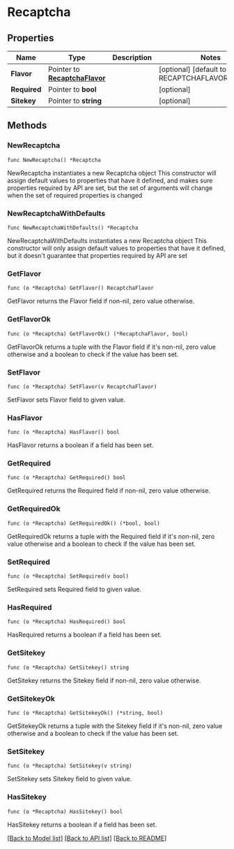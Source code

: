 # Recaptcha

## Properties

Name | Type | Description | Notes
------------ | ------------- | ------------- | -------------
**Flavor** | Pointer to [**RecaptchaFlavor**](RecaptchaFlavor.md) |  | [optional] [default to RECAPTCHAFLAVOR_GOOGLE]
**Required** | Pointer to **bool** |  | [optional] 
**Sitekey** | Pointer to **string** |  | [optional] 

## Methods

### NewRecaptcha

`func NewRecaptcha() *Recaptcha`

NewRecaptcha instantiates a new Recaptcha object
This constructor will assign default values to properties that have it defined,
and makes sure properties required by API are set, but the set of arguments
will change when the set of required properties is changed

### NewRecaptchaWithDefaults

`func NewRecaptchaWithDefaults() *Recaptcha`

NewRecaptchaWithDefaults instantiates a new Recaptcha object
This constructor will only assign default values to properties that have it defined,
but it doesn't guarantee that properties required by API are set

### GetFlavor

`func (o *Recaptcha) GetFlavor() RecaptchaFlavor`

GetFlavor returns the Flavor field if non-nil, zero value otherwise.

### GetFlavorOk

`func (o *Recaptcha) GetFlavorOk() (*RecaptchaFlavor, bool)`

GetFlavorOk returns a tuple with the Flavor field if it's non-nil, zero value otherwise
and a boolean to check if the value has been set.

### SetFlavor

`func (o *Recaptcha) SetFlavor(v RecaptchaFlavor)`

SetFlavor sets Flavor field to given value.

### HasFlavor

`func (o *Recaptcha) HasFlavor() bool`

HasFlavor returns a boolean if a field has been set.

### GetRequired

`func (o *Recaptcha) GetRequired() bool`

GetRequired returns the Required field if non-nil, zero value otherwise.

### GetRequiredOk

`func (o *Recaptcha) GetRequiredOk() (*bool, bool)`

GetRequiredOk returns a tuple with the Required field if it's non-nil, zero value otherwise
and a boolean to check if the value has been set.

### SetRequired

`func (o *Recaptcha) SetRequired(v bool)`

SetRequired sets Required field to given value.

### HasRequired

`func (o *Recaptcha) HasRequired() bool`

HasRequired returns a boolean if a field has been set.

### GetSitekey

`func (o *Recaptcha) GetSitekey() string`

GetSitekey returns the Sitekey field if non-nil, zero value otherwise.

### GetSitekeyOk

`func (o *Recaptcha) GetSitekeyOk() (*string, bool)`

GetSitekeyOk returns a tuple with the Sitekey field if it's non-nil, zero value otherwise
and a boolean to check if the value has been set.

### SetSitekey

`func (o *Recaptcha) SetSitekey(v string)`

SetSitekey sets Sitekey field to given value.

### HasSitekey

`func (o *Recaptcha) HasSitekey() bool`

HasSitekey returns a boolean if a field has been set.


[[Back to Model list]](../README.md#documentation-for-models) [[Back to API list]](../README.md#documentation-for-api-endpoints) [[Back to README]](../README.md)


